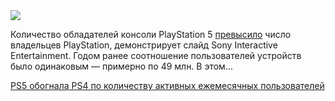 <!--2025-06-15 09:16:03-->
<div class="yb">
  <div class="rss habr"><img src="https://habrastorage.org/webt/mw/cg/h-/mwcgh-n3a7sjizqk2sk9v6jdnyk.jpeg" /><p>Количество обладателей консоли PlayStation 5 <a href="https://www.videogameschronicle.com/news/sony-confirms-ps5-has-more-monthly-players-than-ps4-for-the-first-time/" rel="noopener noreferrer nofollow">превысило</a> число владельцев PlayStation, демонстрирует слайд Sony Interactive Entertainment. Годом ранее соотношение пользователей устройств было одинаковым — примерно по 49 млн. В этом... <p class="titl"><a href="https://habr.com/ru/news/918482/?utm_source=habrahabr&utm_medium=rss&utm_campaign=918482">PS5 обогнала PS4 по количеству активных ежемесячных пользователей</a></p></div>
</div>
